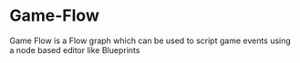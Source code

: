 # Game-Flow
Game Flow is a Flow graph which can be used to script game events using a node based editor like Blueprints
